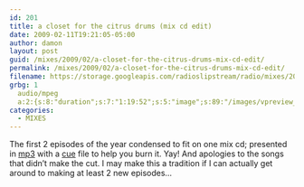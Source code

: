 ```yaml
---
id: 201
title: a closet for the citrus drums (mix cd edit)
date: 2009-02-11T19:21:05-05:00
author: damon
layout: post
guid: /mixes/2009/02/a-closet-for-the-citrus-drums-mix-cd-edit/
permalink: /mixes/2009/02/a-closet-for-the-citrus-drums-mix-cd-edit/
filename: https://storage.googleapis.com/radioslipstream/radio/mixes/2009cd1.mp3
grbg: 1
  audio/mpeg
  a:2:{s:8:"duration";s:7:"1:19:52";s:5:"image";s:89:"/images/vpreview_center.png";}
categories:
  - MIXES
---
```


The first 2 episodes of the year condensed to fit on one mix cd; presented in [mp3](https://storage.googleapis.com/radioslipstream/radio/mixes/2009cd1.mp3) with a [cue](https://storage.googleapis.com/radioslipstream/radio/mixes/2009cd1.cue) file to help you burn it. Yay! And apologies to the songs that didn’t make the cut. I may make this a tradition if I can actually get around to making at least 2 new episodes…
